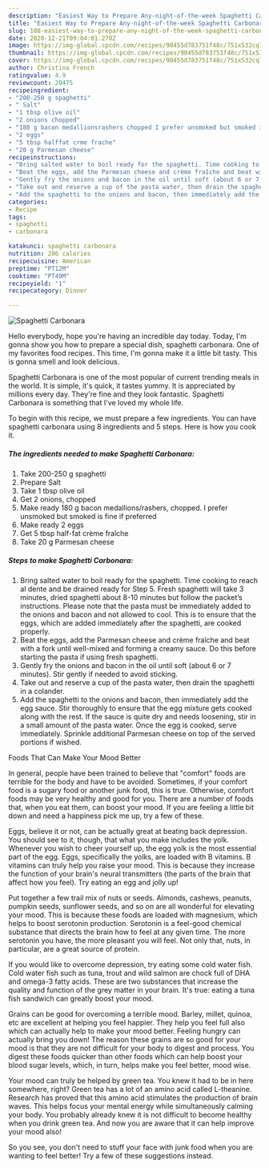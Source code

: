 ```yaml
---
description: "Easiest Way to Prepare Any-night-of-the-week Spaghetti Carbonara"
title: "Easiest Way to Prepare Any-night-of-the-week Spaghetti Carbonara"
slug: 108-easiest-way-to-prepare-any-night-of-the-week-spaghetti-carbonara
date: 2020-12-21T09:04:01.270Z
image: https://img-global.cpcdn.com/recipes/90455d783751f48c/751x532cq70/spaghetti-carbonara-recipe-main-photo.jpg
thumbnail: https://img-global.cpcdn.com/recipes/90455d783751f48c/751x532cq70/spaghetti-carbonara-recipe-main-photo.jpg
cover: https://img-global.cpcdn.com/recipes/90455d783751f48c/751x532cq70/spaghetti-carbonara-recipe-main-photo.jpg
author: Christina French
ratingvalue: 4.9
reviewcount: 20475
recipeingredient:
- "200-250 g spaghetti"
- " Salt"
- "1 tbsp olive oil"
- "2 onions chopped"
- "180 g bacon medallionsrashers chopped I prefer unsmoked but smoked is fine if preferred"
- "2 eggs"
- "5 tbsp halffat crme frache"
- "20 g Parmesan cheese"
recipeinstructions:
- "Bring salted water to boil ready for the spaghetti. Time cooking to reach al dente and be drained ready for Step 5. Fresh spaghetti will take 3 minutes, dried spaghetti about 8-10 minutes but follow the packet’s instructions. Please note that the pasta must be immediately added to the onions and bacon and not allowed to cool. This is to ensure that the eggs, which are added immediately after the spaghetti, are cooked properly."
- "Beat the eggs, add the Parmesan cheese and crème fraîche and beat with a fork until well-mixed and forming a creamy sauce. Do this before starting the pasta if using fresh spaghetti."
- "Gently fry the onions and bacon in the oil until soft (about 6 or 7 minutes). Stir gently if needed to avoid sticking."
- "Take out and reserve a cup of the pasta water, then drain the spaghetti in a colander."
- "Add the spaghetti to the onions and bacon, then immediately add the egg sauce. Stir thoroughly to ensure that the egg mixture gets cooked along with the rest. If the sauce is quite dry and needs loosening, stir in a small amount of the pasta water. Once the egg is cooked, serve immediately. Sprinkle additional Parmesan cheese on top of the served portions if wished."
categories:
- Recipe
tags:
- spaghetti
- carbonara

katakunci: spaghetti carbonara 
nutrition: 286 calories
recipecuisine: American
preptime: "PT12M"
cooktime: "PT49M"
recipeyield: "1"
recipecategory: Dinner

---
```



![Spaghetti Carbonara](https://img-global.cpcdn.com/recipes/90455d783751f48c/751x532cq70/spaghetti-carbonara-recipe-main-photo.jpg)

Hello everybody, hope you're having an incredible day today. Today, I'm gonna show you how to prepare a special dish, spaghetti carbonara. One of my favorites food recipes. This time, I'm gonna make it a little bit tasty. This is gonna smell and look delicious.

Spaghetti Carbonara is one of the most popular of current trending meals in the world. It is simple, it's quick, it tastes yummy. It is appreciated by millions every day. They're fine and they look fantastic. Spaghetti Carbonara is something that I've loved my whole life.




To begin with this recipe, we must prepare a few ingredients. You can have spaghetti carbonara using 8 ingredients and 5 steps. Here is how you cook it.

<!--inarticleads1-->

##### The ingredients needed to make Spaghetti Carbonara:

1. Take 200-250 g spaghetti
1. Prepare  Salt
1. Take 1 tbsp olive oil
1. Get 2 onions, chopped
1. Make ready 180 g bacon medallions/rashers, chopped. I prefer unsmoked but smoked is fine if preferred
1. Make ready 2 eggs
1. Get 5 tbsp half-fat crème fraîche
1. Take 20 g Parmesan cheese




<!--inarticleads2-->

##### Steps to make Spaghetti Carbonara:

1. Bring salted water to boil ready for the spaghetti. Time cooking to reach al dente and be drained ready for Step 5. Fresh spaghetti will take 3 minutes, dried spaghetti about 8-10 minutes but follow the packet’s instructions. Please note that the pasta must be immediately added to the onions and bacon and not allowed to cool. This is to ensure that the eggs, which are added immediately after the spaghetti, are cooked properly.
1. Beat the eggs, add the Parmesan cheese and crème fraîche and beat with a fork until well-mixed and forming a creamy sauce. Do this before starting the pasta if using fresh spaghetti.
1. Gently fry the onions and bacon in the oil until soft (about 6 or 7 minutes). Stir gently if needed to avoid sticking.
1. Take out and reserve a cup of the pasta water, then drain the spaghetti in a colander.
1. Add the spaghetti to the onions and bacon, then immediately add the egg sauce. Stir thoroughly to ensure that the egg mixture gets cooked along with the rest. If the sauce is quite dry and needs loosening, stir in a small amount of the pasta water. Once the egg is cooked, serve immediately. Sprinkle additional Parmesan cheese on top of the served portions if wished.




Foods That Can Make Your Mood Better


In general, people have been trained to believe that "comfort" foods are terrible for the body and have to be avoided. Sometimes, if your comfort food is a sugary food or another junk food, this is true. Otherwise, comfort foods may be very healthy and good for you. There are a number of foods that, when you eat them, can boost your mood. If you are feeling a little bit down and need a happiness pick me up, try a few of these.

Eggs, believe it or not, can be actually great at beating back depression. You should see to it, though, that what you make includes the yolk. Whenever you wish to cheer yourself up, the egg yolk is the most essential part of the egg. Eggs, specifically the yolks, are loaded with B vitamins. B vitamins can truly help you raise your mood. This is because they increase the function of your brain's neural transmitters (the parts of the brain that affect how you feel). Try eating an egg and jolly up!

Put together a few trail mix of nuts or seeds. Almonds, cashews, peanuts, pumpkin seeds, sunflower seeds, and so on are all wonderful for elevating your mood. This is because these foods are loaded with magnesium, which helps to boost serotonin production. Serotonin is a feel-good chemical substance that directs the brain how to feel at any given time. The more serotonin you have, the more pleasant you will feel. Not only that, nuts, in particular, are a great source of protein.

If you would like to overcome depression, try eating some cold water fish. Cold water fish such as tuna, trout and wild salmon are chock full of DHA and omega-3 fatty acids. These are two substances that increase the quality and function of the grey matter in your brain. It's true: eating a tuna fish sandwich can greatly boost your mood. 

Grains can be good for overcoming a terrible mood. Barley, millet, quinoa, etc are excellent at helping you feel happier. They help you feel full also which can actually help to make your mood better. Feeling hungry can actually bring you down! The reason these grains are so good for your mood is that they are not difficult for your body to digest and process. You digest these foods quicker than other foods which can help boost your blood sugar levels, which, in turn, helps make you feel better, mood wise.

Your mood can truly be helped by green tea. You knew it had to be in here somewhere, right? Green tea has a lot of an amino acid called L-theanine. Research has proved that this amino acid stimulates the production of brain waves. This helps focus your mental energy while simultaneously calming your body. You probably already knew it is not difficult to become healthy when you drink green tea. And now you are aware that it can help improve your mood also!

So you see, you don't need to stuff your face with junk food when you are wanting to feel better! Try  a few  of  these  suggestions  instead.

